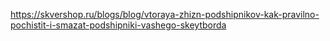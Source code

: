 https://skvershop.ru/blogs/blog/vtoraya-zhizn-podshipnikov-kak-pravilno-pochistit-i-smazat-podshipniki-vashego-skeytborda
